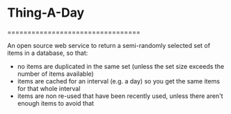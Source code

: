 # Thing-A-Day
=================================

An open source web service to return a semi-randomly selected set of
items in a database, so that:

  * no items are duplicated in the same set (unless the set size exceeds the number of items available)
  * items are cached for an interval (e.g. a day) so you get the same items for that whole interval
  * items are non re-used that have been recently used, unless there aren't enough items to avoid that



